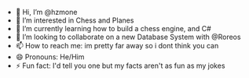 - 👋 Hi, I’m @hzmone
- 👀 I’m interested in Chess and Planes
- 🌱 I’m currently learning how to build a chess engine, and C#
- 💞️ I’m looking to collaborate on a new Database System with @Roreos
- 📫 How to reach me: im pretty far away so i dont think you can
- 😄 Pronouns: He/Him
- ⚡ Fun fact: I'd tell you one but my facts aren't as fun as my jokes

<!---
hzmone/hzmone is a ✨ special ✨ repository because its `README.md` (this file) appears on your GitHub profile.
You can click the Preview link to take a look at your changes.
--->
